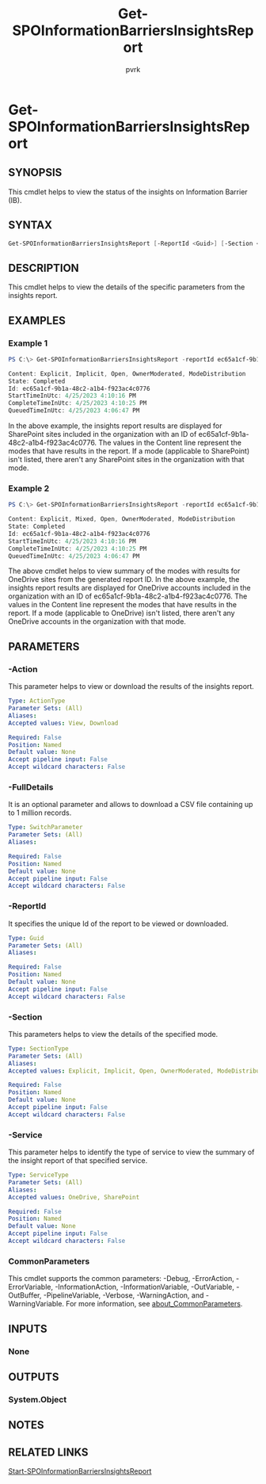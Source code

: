 ﻿---
external help file: sharepointonline.xml
Module Name: Microsoft.Online.SharePoint.PowerShell
online version: https://learn.microsoft.com/powershell/module/sharepoint-online/get-spoinformationbarriersinsightsreport
applicable: SharePoint Online
title: Get-SPOInformationBarriersInsightsReport
schema: 2.0.0
author: pvrk
ms.author: pullabhk
manager: 
ms.reviewer:
---

# Get-SPOInformationBarriersInsightsReport

## SYNOPSIS

This cmdlet helps to view the status of the insights on Information Barrier (IB).

## SYNTAX

```powershell
Get-SPOInformationBarriersInsightsReport [-ReportId <Guid>] [-Section <SectionType>] [-Action <ActionType>] [-Service <ServiceType>] [-FullDetails] [<CommonParameters>]
```

## DESCRIPTION

This cmdlet helps to view the details of the specific parameters from the insights report.

## EXAMPLES

### Example 1

```powershell
PS C:\> Get-SPOInformationBarriersInsightsReport -reportId ec65a1cf-9b1a-48c2-a1b4-f923ac4c0776

Content: Explicit, Implicit, Open, OwnerModerated, ModeDistribution
State: Completed
Id: ec65a1cf-9b1a-48c2-a1b4-f923ac4c0776
StartTimeInUtc: 4/25/2023 4:10:16 PM
CompleteTimeInUtc: 4/25/2023 4:10:25 PM
QueuedTimeInUtc: 4/25/2023 4:06:47 PM
```

In the above example, the insights report results are displayed for SharePoint sites included in the organization with an ID of ec65a1cf-9b1a-48c2-a1b4-f923ac4c0776. The values in the Content line represent the modes that have results in the report. If a mode (applicable to SharePoint) isn't listed, there aren't any SharePoint sites in the organization with that mode.

### Example 2

```powershell
PS C:\> Get-SPOInformationBarriersInsightsReport -reportId ec65a1cf-9b1a-48c2-a1b4-f923ac4c0776 -service OneDrive

Content: Explicit, Mixed, Open, OwnerModerated, ModeDistribution
State: Completed
Id: ec65a1cf-9b1a-48c2-a1b4-f923ac4c0776
StartTimeInUtc: 4/25/2023 4:10:16 PM
CompleteTimeInUtc: 4/25/2023 4:10:25 PM
QueuedTimeInUtc: 4/25/2023 4:06:47 PM
```

The above cmdlet helps to view summary of the modes with results for OneDrive sites from the generated report ID. In the above example, the insights report results are displayed for OneDrive accounts included in the organization with an ID of ec65a1cf-9b1a-48c2-a1b4-f923ac4c0776. The values in the Content line represent the modes that have results in the report. If a mode (applicable to OneDrive) isn't listed, there aren't any OneDrive accounts in the organization with that mode.

## PARAMETERS

### -Action

This parameter helps to view or download the results of the insights report.

```yaml
Type: ActionType
Parameter Sets: (All)
Aliases:
Accepted values: View, Download

Required: False
Position: Named
Default value: None
Accept pipeline input: False
Accept wildcard characters: False
```

### -FullDetails

It is an optional parameter and allows to download a CSV file containing up to 1 million records.

```yaml
Type: SwitchParameter
Parameter Sets: (All)
Aliases:

Required: False
Position: Named
Default value: None
Accept pipeline input: False
Accept wildcard characters: False
```

### -ReportId

It specifies the unique Id of the report to be viewed or downloaded.

```yaml
Type: Guid
Parameter Sets: (All)
Aliases:

Required: False
Position: Named
Default value: None
Accept pipeline input: False
Accept wildcard characters: False
```

### -Section

This parameters helps to view the details of the specified mode.

```yaml
Type: SectionType
Parameter Sets: (All)
Aliases:
Accepted values: Explicit, Implicit, Open, OwnerModerated, ModeDistribution, Mixed

Required: False
Position: Named
Default value: None
Accept pipeline input: False
Accept wildcard characters: False
```

### -Service

This parameter helps to identify the type of service to view the summary of the insight report of that specified service.

```yaml
Type: ServiceType
Parameter Sets: (All)
Aliases:
Accepted values: OneDrive, SharePoint

Required: False
Position: Named
Default value: None
Accept pipeline input: False
Accept wildcard characters: False
```

### CommonParameters

This cmdlet supports the common parameters: -Debug, -ErrorAction, -ErrorVariable, -InformationAction, -InformationVariable, -OutVariable, -OutBuffer, -PipelineVariable, -Verbose, -WarningAction, and -WarningVariable. For more information, see [about_CommonParameters](http://go.microsoft.com/fwlink/?LinkID=113216).

## INPUTS

### None

## OUTPUTS

### System.Object

## NOTES

## RELATED LINKS

[Start-SPOInformationBarriersInsightsReport](./Start-SPOInformationBarriersInsightsReport.md)
